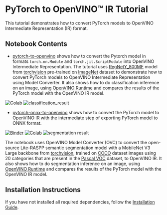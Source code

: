 # PyTorch to OpenVINO™ IR Tutorial

This tutorial demonstrates how to convert PyTorch models to OpenVINO Intermediate Representation (IR) format.

## Notebook Contents

* [pytorch-to-openvino](./pytorch-to-openvino.ipynb) shows how to convert the Pytorch model in formats `torch.nn.Module` and `torch.jit.ScriptModule` into OpenVINO Intermediate Representation. The tutorial uses [RegNetY_800MF](https://arxiv.org/abs/2003.13678) model from [torchvision](https://pytorch.org/vision/stable/index.html) pre-trained on [ImageNet](https://www.image-net.org/) dataset to demonstrate how to convert PyTorch models to OpenVINO Intermediate Representation using Model Converter. It also shows how to do classification inference on an image, using [OpenVINO Runtime](https://docs.openvino.ai/2024/openvino-workflow/running-inference.html) and compares the results of the PyTorch model with the OpenVINO IR model.

[![Colab](https://colab.research.google.com/assets/colab-badge.svg)](https://colab.research.google.com/github/openvinotoolkit/openvino_notebooks/blob/master/notebooks/pytorch-to-openvino/pytorch-to-openvino.ipynb)
![classification_result](https://user-images.githubusercontent.com/29454499/250586825-2a4a74a6-e091-4e47-8f29-59a72fe4975f.png)


* [pytorch-onnx-to-openvino](./pytorch-onnx-to-openvino.ipynb) shows how to convert the PyTorch model to OpenVINO IR with the intermediate step of exporting PyTorch model to ONNX format.

[![Binder](https://mybinder.org/badge_logo.svg)](https://mybinder.org/v2/gh/eaidova/openvino_notebooks_binder.git/main?urlpath=git-pull%3Frepo%3Dhttps%253A%252F%252Fgithub.com%252Fopenvinotoolkit%252Fopenvino_notebooks%26urlpath%3Dtree%252Fopenvino_notebooks%252Fnotebooks%2Fpytorch-to-openvino%2Fpytorch-onnx-to-openvino.ipynb)
[![Colab](https://colab.research.google.com/assets/colab-badge.svg)](https://colab.research.google.com/github/openvinotoolkit/openvino_notebooks/blob/master/notebooks/pytorch-to-openvino/pytorch-onnx-to-openvino.ipynb)
![segmentation result](https://user-images.githubusercontent.com/29454499/203723317-1716e3ca-b390-47e1-bb98-07b4d8d097a0.png)

The notebook uses OpenVINO Model Converter (OVC) to convert the open-source Lite-RASPP semantic segmentation model with a MobileNet V3 Large backbone from [torchvision](https://pytorch.org/vision/main/models/lraspp.html), trained on [COCO](https://cocodataset.org) dataset images using 20 categories that are present in the [Pascal VOC](https://paperswithcode.com/dataset/pascal-voc) dataset, to OpenVINO IR. It also shows how to do segmentation inference on an image, using [OpenVINO Runtime](https://docs.openvino.ai/2024/openvino-workflow/running-inference.html) and compares the results of the PyTorch model with the OpenVINO IR model.


## Installation Instructions

If you have not installed all required dependencies, follow the [Installation Guide](../../README.md).
